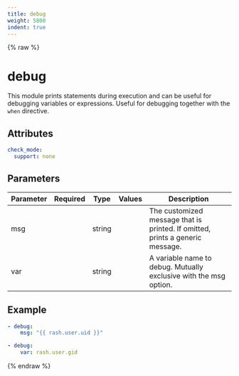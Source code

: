 ```yaml
---
title: debug
weight: 5800
indent: true
---
```


{% raw %}
# debug

This module prints statements during execution and can be useful for debugging variables or
expressions. Useful for debugging together with the `when` directive.

## Attributes

```yaml
check_mode:
  support: none
```

## Parameters

| Parameter | Required | Type   | Values | Description                                                                   |
|-----------|----------|--------|--------|-------------------------------------------------------------------------------|
| msg       |          | string |        | The customized message that is printed. If omitted, prints a generic message. |
| var       |          | string |        | A variable name to debug. Mutually exclusive with the msg option.             |

## Example

```yaml
- debug:
    msg: "{{ rash.user.uid }}"

- debug:
    var: rash.user.gid
```

{% endraw %}